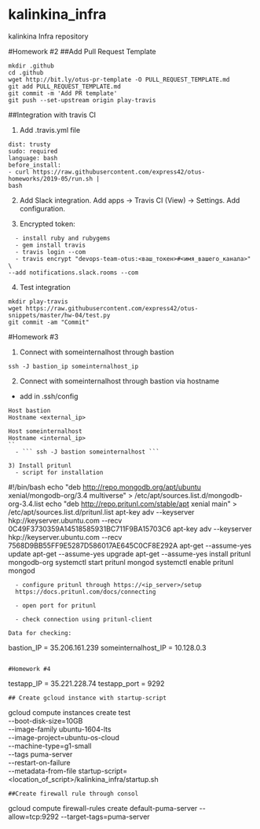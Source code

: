 # kalinkina_infra
kalinkina Infra repository

#Homework #2
##Add Pull Request Template

``` 
mkdir .github
cd .github
wget http://bit.ly/otus-pr-template -O PULL_REQUEST_TEMPLATE.md
git add PULL_REQUEST_TEMPLATE.md
git commit -m 'Add PR template'
git push --set-upstream origin play-travis 
```

##Integration with travis CI
1) Add .travis.yml file
```
dist: trusty
sudo: required
language: bash
before_install:
- curl https://raw.githubusercontent.com/express42/otus-homeworks/2019-05/run.sh |
bash
```
2) Add Slack integration. Add apps -> Travis CI (View) -> Settings. Add configuration.

3) Encrypted token:

```
  - install ruby and rubygems
  - gem install travis
  - travis login --com
  - travis encrypt "devops-team-otus:<ваш_токен>#<имя_вашего_канала>" \
--add notifications.slack.rooms --com
```

4) Test integration

```
mkdir play-travis
wget https://raw.githubusercontent.com/express42/otus-snippets/master/hw-04/test.py
git commit -am "Commit"
```

#Homework #3

1) Connect with someinternalhost through bastion
```
ssh -J bastion_ip someinternalhost_ip
```

2) Connect with someinternalhost through bastion via hostname 
  - add in .ssh/config

```
Host bastion
Hostname <external_ip>

Host someinternalhost
Hostname <internal_ip>
``
  - ``` ssh -J bastion someinternalhost ```

3) Install pritunl
  - script for installation
```
#!/bin/bash
echo "deb http://repo.mongodb.org/apt/ubuntu xenial/mongodb-org/3.4 multiverse" > /etc/apt/sources.list.d/mongodb-org-3.4.list
echo "deb http://repo.pritunl.com/stable/apt xenial main" > /etc/apt/sources.list.d/pritunl.list
apt-key adv --keyserver hkp://keyserver.ubuntu.com --recv 0C49F3730359A14518585931BC711F9BA15703C6
apt-key adv --keyserver hkp://keyserver.ubuntu.com --recv 7568D9BB55FF9E5287D586017AE645C0CF8E292A
apt-get --assume-yes update
apt-get --assume-yes upgrade
apt-get --assume-yes install pritunl mongodb-org
systemctl start pritunl mongod
systemctl enable pritunl mongod
```
  - configure pritunl through https://<ip_server>/setup
  https://docs.pritunl.com/docs/connecting

  - open port for pritunl

  - check connection using pritunl-client

Data for checking:
```
bastion_IP = 35.206.161.239
someinternalhost_IP = 10.128.0.3
```

#Homework #4
```
testapp_IP = 35.221.228.74
testapp_port = 9292
```
## Create gcloud instance with startup-script

```
gcloud compute instances create test \
--boot-disk-size=10GB \
--image-family ubuntu-1604-lts \
--image-project=ubuntu-os-cloud \
--machine-type=g1-small \
--tags puma-server \
--restart-on-failure \
--metadata-from-file startup-script=<location_of_script>/kalinkina_infra/startup.sh
```
##Create firewall rule through consol
```
gcloud compute firewall-rules create default-puma-server --allow=tcp:9292 --target-tags=puma-server
```

